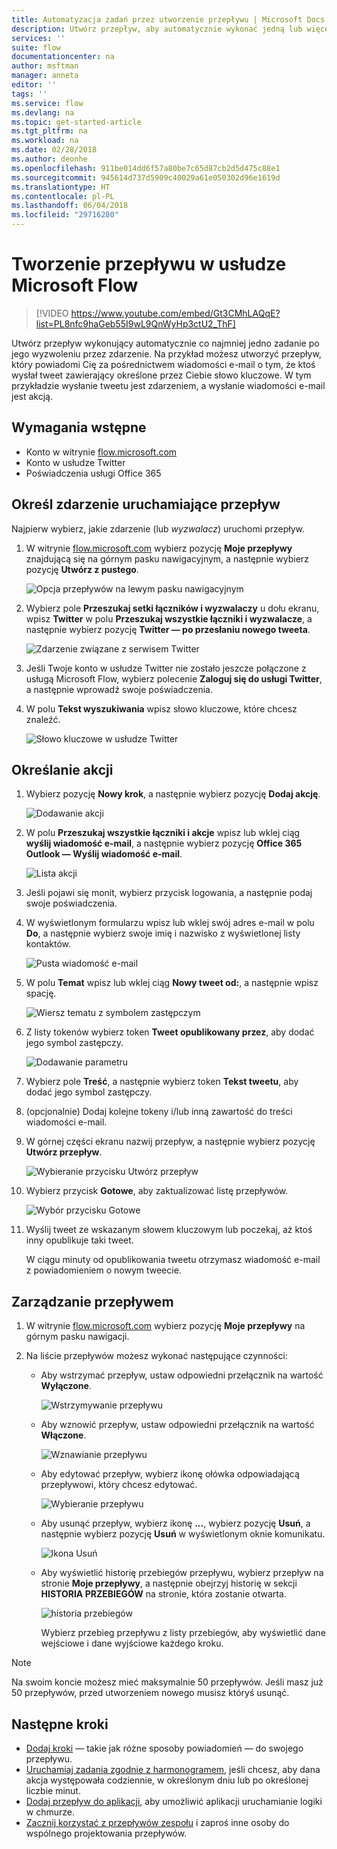 ```yaml
---
title: Automatyzacja zadań przez utworzenie przepływu | Microsoft Docs
description: Utwórz przepływ, aby automatycznie wykonać jedną lub więcej akcji, na przykład wysłanie wiadomości e-mail po wystąpieniu zdarzenia, takiego jak dodanie wiersza do listy programu SharePoint.
services: ''
suite: flow
documentationcenter: na
author: msftman
manager: anneta
editor: ''
tags: ''
ms.service: flow
ms.devlang: na
ms.topic: get-started-article
ms.tgt_pltfrm: na
ms.workload: na
ms.date: 02/28/2018
ms.author: deonhe
ms.openlocfilehash: 911be014dd6f57a80be7c65d87cb2d5d475c88e1
ms.sourcegitcommit: 945614d737d5909c40029a61e050302d96e1619d
ms.translationtype: HT
ms.contentlocale: pl-PL
ms.lasthandoff: 06/04/2018
ms.locfileid: "29716280"
---
```

# <a name="create-a-flow-in-microsoft-flow"></a>Tworzenie przepływu w usłudze Microsoft Flow

> [!VIDEO https://www.youtube.com/embed/Gt3CMhLAQqE?list=PL8nfc9haGeb55I9wL9QnWyHp3ctU2_ThF]

Utwórz przepływ wykonujący automatycznie co najmniej jedno zadanie po jego wyzwoleniu przez zdarzenie. Na przykład możesz utworzyć przepływ, który powiadomi Cię za pośrednictwem wiadomości e-mail o tym, że ktoś wysłał tweet zawierający określone przez Ciebie słowo kluczowe. W tym przykładzie wysłanie tweetu jest zdarzeniem, a wysłanie wiadomości e-mail jest akcją.

## <a name="prerequisites"></a>Wymagania wstępne

* Konto w witrynie [flow.microsoft.com](https://flow.microsoft.com)
* Konto w usłudze Twitter
* Poświadczenia usługi Office 365

## <a name="specify-an-event-to-start-the-flow"></a>Określ zdarzenie uruchamiające przepływ

Najpierw wybierz, jakie zdarzenie (lub *wyzwalacz*) uruchomi przepływ.

1. W witrynie [flow.microsoft.com](https://flow.microsoft.com) wybierz pozycję **Moje przepływy** znajdującą się na górnym pasku nawigacyjnym, a następnie wybierz pozycję **Utwórz z pustego**.

    ![Opcja przepływów na lewym pasku nawigacyjnym](./media/get-started-logic-flow/create-logic-flow.png)
1. Wybierz pole **Przeszukaj setki łączników i wyzwalaczy** u dołu ekranu, wpisz **Twitter** w polu **Przeszukaj wszystkie łączniki i wyzwalacze**, a następnie wybierz pozycję **Twitter — po przesłaniu nowego tweeta**.

    ![Zdarzenie związane z serwisem Twitter](./media/get-started-logic-flow/twitter-search.png)

1. Jeśli Twoje konto w usłudze Twitter nie zostało jeszcze połączone z usługą Microsoft Flow, wybierz polecenie **Zaloguj się do usługi Twitter**, a następnie wprowadź swoje poświadczenia.

1. W polu **Tekst wyszukiwania** wpisz słowo kluczowe, które chcesz znaleźć.

    ![Słowo kluczowe w usłudze Twitter](./media/get-started-logic-flow/twitter-keyword.png)

## <a name="specify-an-action"></a>Określanie akcji

1. Wybierz pozycję **Nowy krok**, a następnie wybierz pozycję **Dodaj akcję**.

    ![Dodawanie akcji](./media/get-started-logic-flow/add-action-icon.png)

1. W polu **Przeszukaj wszystkie łączniki i akcje** wpisz lub wklej ciąg **wyślij wiadomość e-mail**, a następnie wybierz pozycję **Office 365 Outlook — Wyślij wiadomość e-mail**.

    ![Lista akcji](./media/get-started-logic-flow/send-email.png)

1. Jeśli pojawi się monit, wybierz przycisk logowania, a następnie podaj swoje poświadczenia.

1. W wyświetlonym formularzu wpisz lub wklej swój adres e-mail w polu **Do**, a następnie wybierz swoje imię i nazwisko z wyświetlonej listy kontaktów.

    ![Pusta wiadomość e-mail](./media/get-started-logic-flow/blank-email.png)
1. W polu **Temat** wpisz lub wklej ciąg **Nowy tweet od:**, a następnie wpisz spację.

    ![Wiersz tematu z symbolem zastępczym](./media/get-started-logic-flow/message-token.png)
1. Z listy tokenów wybierz token **Tweet opublikowany przez**, aby dodać jego symbol zastępczy.

    ![Dodawanie parametru](./media/get-started-logic-flow/add-parameter.png)
1. Wybierz pole **Treść**, a następnie wybierz token **Tekst tweetu**, aby dodać jego symbol zastępczy.
1. (opcjonalnie) Dodaj kolejne tokeny i/lub inną zawartość do treści wiadomości e-mail.
1. W górnej części ekranu nazwij przepływ, a następnie wybierz pozycję **Utwórz przepływ**.

    ![Wybieranie przycisku Utwórz przepływ](./media/get-started-logic-flow/create-button.png)
1. Wybierz przycisk **Gotowe**, aby zaktualizować listę przepływów.

     ![Wybór przycisku Gotowe](./media/get-started-logic-flow/done-button.png)
1. Wyślij tweet ze wskazanym słowem kluczowym lub poczekaj, aż ktoś inny opublikuje taki tweet.

     W ciągu minuty od opublikowania tweetu otrzymasz wiadomość e-mail z powiadomieniem o nowym tweecie.

## <a name="manage-a-flow"></a>Zarządzanie przepływem

1. W witrynie [flow.microsoft.com](https://flow.microsoft.com) wybierz pozycję **Moje przepływy** na górnym pasku nawigacji.
1. Na liście przepływów możesz wykonać następujące czynności:

   * Aby wstrzymać przepływ, ustaw odpowiedni przełącznik na wartość **Wyłączone**.

       ![Wstrzymywanie przepływu](./media/get-started-logic-flow/pause-flow.png)
   * Aby wznowić przepływ, ustaw odpowiedni przełącznik na wartość **Włączone**.

       ![Wznawianie przepływu](./media/get-started-logic-flow/resume-flow.png)
   * Aby edytować przepływ, wybierz ikonę ołówka odpowiadającą przepływowi, który chcesz edytować.

       ![Wybieranie przepływu](./media/get-started-logic-flow/select-flow.png)
   * Aby usunąć przepływ, wybierz ikonę **...**, wybierz pozycję **Usuń**, a następnie wybierz pozycję **Usuń** w wyświetlonym oknie komunikatu.

       ![Ikona Usuń](./media/get-started-logic-flow/delete-icon.png)
   * Aby wyświetlić historię przebiegów przepływu, wybierz przepływ na stronie **Moje przepływy**, a następnie obejrzyj historię w sekcji **HISTORIA PRZEBIEGÓW** na stronie, która zostanie otwarta.

       ![historia przebiegów](./media/get-started-logic-flow/run-history.png)

     Wybierz przebieg przepływu z listy przebiegów, aby wyświetlić dane wejściowe i dane wyjściowe każdego kroku.

> [!NOTE]
> Na swoim koncie możesz mieć maksymalnie 50 przepływów. Jeśli masz już 50 przepływów, przed utworzeniem nowego musisz któryś usunąć.
>
>

## <a name="next-steps"></a>Następne kroki

* [Dodaj kroki](multi-step-logic-flow.md) — takie jak różne sposoby powiadomień — do swojego przepływu.
* [Uruchamiaj zadania zgodnie z harmonogramem](run-scheduled-tasks.md), jeśli chcesz, aby dana akcja występowała codziennie, w określonym dniu lub po określonej liczbie minut.
* [Dodaj przepływ do aplikacji](https://powerapps.microsoft.com/tutorials/using-logic-flows/), aby umożliwić aplikacji uruchamianie logiki w chmurze.
* [Zacznij korzystać z przepływów zespołu](create-team-flows.md) i zaproś inne osoby do wspólnego projektowania przepływów.
